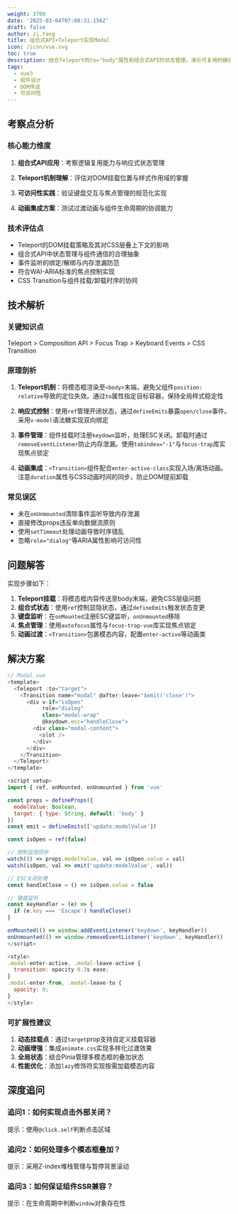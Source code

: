 ```yaml
---
weight: 3700
date: '2025-03-04T07:00:31.156Z'
draft: false
author: zi.Yang
title: 组合式API+Teleport实现Modal
icon: /icon/vue.svg
toc: true
description: 结合Teleport的to="body"属性和组合式API的状态管理，演示可复用的模态框组件实现。包括键盘事件监听、焦点管理及动画过渡的最佳实践。
tags:
  - vue3
  - 组件设计
  - DOM传送
  - 可访问性
---
```




## 考察点分析

### 核心能力维度

1. **组合式API应用**：考察逻辑复用能力与响应式状态管理
2. **Teleport机制理解**：评估对DOM挂载位置与样式作用域的掌握

3. **可访问性实践**：验证键盘交互与焦点管理的规范化实现
4. **动画集成方案**：测试过渡动画与组件生命周期的协调能力

### 技术评估点

- Teleport的DOM挂载策略及其对CSS层叠上下文的影响
- 组合式API中状态管理与组件通信的合理抽象
- 事件监听的绑定/解绑与内存泄漏防范
- 符合WAI-ARIA标准的焦点控制实现
- CSS Transition与组件挂载/卸载时序的协同

## 技术解析

### 关键知识点

Teleport > Composition API > Focus Trap > Keyboard Events > CSS Transition

### 原理剖析

1. **Teleport机制**：将模态框渲染至`<body>`末端，避免父组件`position: relative`导致的定位失效。通过`to`属性指定目标容器，保持全局样式稳定性

2. **响应式控制**：使用`ref`管理开闭状态，通过`defineEmits`暴露`open/close`事件。采用`v-model`语法糖实现双向绑定

3. **事件管理**：组件挂载时注册`keydown`监听，处理ESC关闭。卸载时通过`removeEventListener`防止内存泄漏。使用`tabindex="-1"`与`focus-trap`库实现焦点锁定

4. **动画集成**：`<Transition>`组件配合`enter-active-class`实现入场/离场动画。注意`duration`属性与CSS动画时间的同步，防止DOM提前卸载

### 常见误区

- 未在`onUnmounted`清除事件监听导致内存泄漏
- 直接修改props违反单向数据流原则
- 使用`setTimeout`处理动画导致时序错乱
- 忽略`role="dialog"`等ARIA属性影响可访问性

## 问题解答

实现步骤如下：

1. **Teleport挂载**：将模态框内容传送至body末端，避免CSS层级问题
2. **组合式状态**：使用`ref`控制显隐状态，通过`defineEmits`触发状态变更
3. **键盘监听**：在`onMounted`注册ESC键监听，`onUnmounted`移除
4. **焦点管理**：使用`autofocus`属性与`focus-trap-vue`库实现焦点锁定
5. **动画过渡**：`<Transition>`包裹模态内容，配置`enter-active`等动画类

## 解决方案

```javascript
// Modal.vue
<template>
  <Teleport :to="target">
    <Transition name="modal" @after-leave="$emit('close')">
      <div v-if="isOpen" 
           role="dialog"
           class="modal-wrap"
           @keydown.esc="handleClose">
        <div class="modal-content">
          <slot />
        </div>
      </div>
    </Transition>
  </Teleport>
</template>

<script setup>
import { ref, onMounted, onUnmounted } from 'vue'

const props = defineProps({
  modelValue: Boolean,
  target: { type: String, default: 'body' }
})
const emit = defineEmits(['update:modelValue'])

const isOpen = ref(false)

// 控制显隐同步
watch(() => props.modelValue, val => isOpen.value = val)
watch(isOpen, val => emit('update:modelValue', val))

// ESC关闭处理
const handleClose = () => isOpen.value = false

// 键盘监听
const keyHandler = (e) => {
  if (e.key === 'Escape') handleClose()
}

onMounted(() => window.addEventListener('keydown', keyHandler))
onUnmounted(() => window.removeEventListener('keydown', keyHandler))
</script>

<style>
.modal-enter-active, .modal-leave-active {
  transition: opacity 0.3s ease;
}
.modal-enter-from, .modal-leave-to {
  opacity: 0;
}
</style>
```

### 可扩展性建议

1. **动态挂载点**：通过`target`prop支持自定义挂载容器
2. **动画增强**：集成`animate.css`实现多样化过渡效果
3. **全局状态**：结合Pinia管理多模态框的叠加状态
4. **性能优化**：添加`lazy`修饰符实现按需加载模态内容

## 深度追问

### 追问1：如何实现点击外部关闭？

提示：使用`@click.self`判断点击区域

### 追问2：如何处理多个模态框叠加？

提示：采用Z-index堆栈管理与暂停背景滚动

### 追问3：如何保证组件SSR兼容？

提示：在生命周期中判断`window`对象存在性

